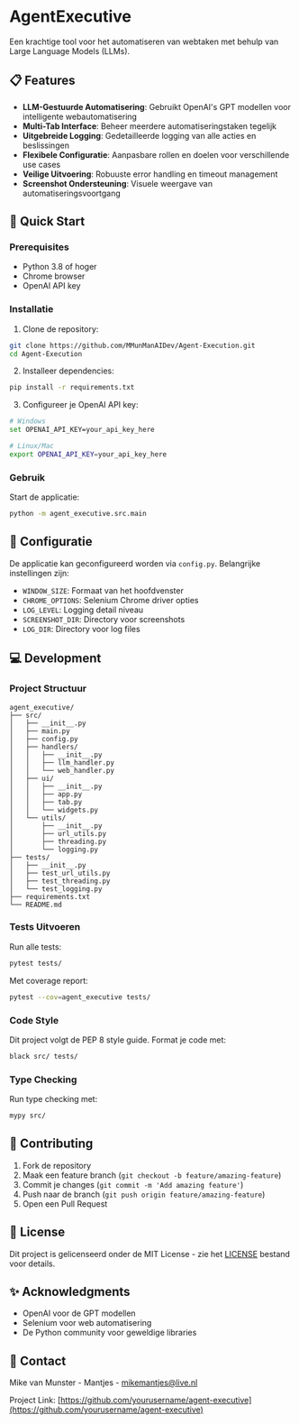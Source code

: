 # AgentExecutive

Een krachtige tool voor het automatiseren van webtaken met behulp van Large Language Models (LLMs).

## 📋 Features

- **LLM-Gestuurde Automatisering**: Gebruikt OpenAI's GPT modellen voor intelligente webautomatisering
- **Multi-Tab Interface**: Beheer meerdere automatiseringstaken tegelijk
- **Uitgebreide Logging**: Gedetailleerde logging van alle acties en beslissingen
- **Flexibele Configuratie**: Aanpasbare rollen en doelen voor verschillende use cases
- **Veilige Uitvoering**: Robuuste error handling en timeout management
- **Screenshot Ondersteuning**: Visuele weergave van automatiseringsvoortgang

## 🚀 Quick Start

### Prerequisites

- Python 3.8 of hoger
- Chrome browser
- OpenAI API key

### Installatie

1. Clone de repository:
```bash
git clone https://github.com/MMunManAIDev/Agent-Execution.git
cd Agent-Execution
```

2. Installeer dependencies:
```bash
pip install -r requirements.txt
```

3. Configureer je OpenAI API key:
```bash
# Windows
set OPENAI_API_KEY=your_api_key_here

# Linux/Mac
export OPENAI_API_KEY=your_api_key_here
```

### Gebruik

Start de applicatie:
```bash
python -m agent_executive.src.main
```

## 🔧 Configuratie

De applicatie kan geconfigureerd worden via `config.py`. Belangrijke instellingen zijn:

- `WINDOW_SIZE`: Formaat van het hoofdvenster
- `CHROME_OPTIONS`: Selenium Chrome driver opties
- `LOG_LEVEL`: Logging detail niveau
- `SCREENSHOT_DIR`: Directory voor screenshots
- `LOG_DIR`: Directory voor log files

## 💻 Development

### Project Structuur
```
agent_executive/
├── src/
│   ├── __init__.py
│   ├── main.py
│   ├── config.py
│   ├── handlers/
│   │   ├── __init__.py
│   │   ├── llm_handler.py
│   │   └── web_handler.py
│   ├── ui/
│   │   ├── __init__.py
│   │   ├── app.py
│   │   ├── tab.py
│   │   └── widgets.py
│   └── utils/
│       ├── __init__.py
│       ├── url_utils.py
│       ├── threading.py
│       └── logging.py
├── tests/
│   ├── __init__.py
│   ├── test_url_utils.py
│   ├── test_threading.py
│   └── test_logging.py
├── requirements.txt
└── README.md
```

### Tests Uitvoeren

Run alle tests:
```bash
pytest tests/
```

Met coverage report:
```bash
pytest --cov=agent_executive tests/
```

### Code Style

Dit project volgt de PEP 8 style guide. Format je code met:
```bash
black src/ tests/
```

### Type Checking

Run type checking met:
```bash
mypy src/
```

## 🤝 Contributing

1. Fork de repository
2. Maak een feature branch (`git checkout -b feature/amazing-feature`)
3. Commit je changes (`git commit -m 'Add amazing feature'`)
4. Push naar de branch (`git push origin feature/amazing-feature`)
5. Open een Pull Request

## 📝 License

Dit project is gelicenseerd onder de MIT License - zie het [LICENSE](LICENSE) bestand voor details.

## ✨ Acknowledgments

- OpenAI voor de GPT modellen
- Selenium voor web automatisering
- De Python community voor geweldige libraries

## 📧 Contact

Mike van Munster - Mantjes - mikemantjes@live.nl

Project Link: [https://github.com/yourusername/agent-executive](https://github.com/yourusername/agent-executive)
